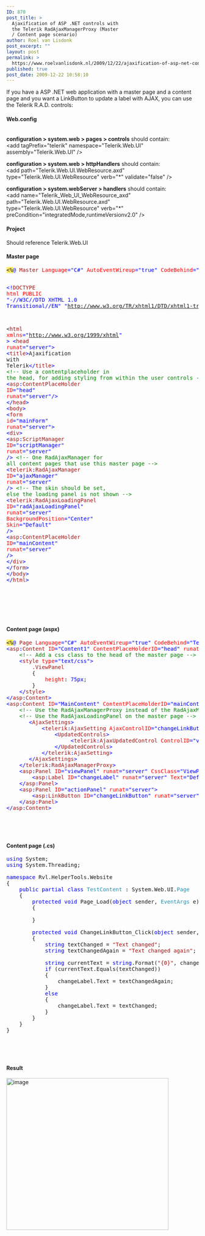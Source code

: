 ```yaml
---
ID: 870
post_title: >
  Ajaxification of ASP .NET controls with
  the Telerik RadAjaxManagerProxy (Master
  / Content page scenario)
author: Roel van Lisdonk
post_excerpt: ""
layout: post
permalink: >
  https://www.roelvanlisdonk.nl/2009/12/22/ajaxification-of-asp-net-controls-with-the-telerik-radajaxmanagerproxy-master-content-page-scenario/
published: true
post_date: 2009-12-22 10:58:10
---
```

<p>If you have a ASP .NET web application with a master page and a content page and you want a LinkButton to update a label with AJAX, you can use the Telerik R.A.D. controls:   <br /></p>  <h4>Web.config</h4>  <p><strong></strong>    <br /><strong>configuration &gt; system.web &gt; pages &gt; controls</strong> should contain:    <br />&lt;add tagPrefix=&quot;telerik&quot; namespace=&quot;Telerik.Web.UI&quot; assembly=&quot;Telerik.Web.UI&quot; /&gt; </p>  <p><strong>configuration &gt; system.web &gt; httpHandlers</strong> should contain:    <br />&lt;add path=&quot;Telerik.Web.UI.WebResource.axd&quot; type=&quot;Telerik.Web.UI.WebResource&quot; verb=&quot;*&quot; validate=&quot;false&quot; /&gt; </p>  <p><strong>configuration &gt; system.webServer &gt; handlers</strong> should contain:    <br />&lt;add name=&quot;Telerik_Web_UI_WebResource_axd&quot; path=&quot;Telerik.Web.UI.WebResource.axd&quot; type=&quot;Telerik.Web.UI.WebResource&quot; verb=&quot;*&quot; preCondition=&quot;integratedMode,runtimeVersionv2.0&quot; /&gt;</p>  <h4>Project</h4>  <p>Should reference Telerik.Web.UI   <br /></p>  <h4>Master page</h4>  <pre class="code"><span style="background: #ffee62">&lt;%</span><span style="color: blue">@ </span><span style="color: #a31515">Master </span><span style="color: red">Language</span><span style="color: blue">=&quot;C#&quot; </span><span style="color: red">AutoEventWireup</span><span style="color: blue">=&quot;true&quot; </span><span style="color: red">CodeBehind</span><span style="color: blue">=&quot;Test.master.cs&quot; </span><span style="color: red">Inherits</span><span style="color: blue">=&quot;Rvl.HelperTools.Website.Test&quot; </span><span style="background: #ffee62">%&gt;

</span><span style="color: blue">&lt;!</span><span style="color: #a31515">DOCTYPE </span><span style="color: red">html PUBLIC </span><span style="color: blue">&quot;-//W3C//DTD XHTML 1.0 Transitional//EN&quot; &quot;http://www.w3.org/TR/xhtml1/DTD/xhtml1-transitional.dtd&quot;&gt;

&lt;</span><span style="color: #a31515">html </span><span style="color: red">xmlns</span><span style="color: blue">=&quot;http://www.w3.org/1999/xhtml&quot; &gt;
&lt;</span><span style="color: #a31515">head </span><span style="color: red">runat</span><span style="color: blue">=&quot;server&quot;&gt;
    &lt;</span><span style="color: #a31515">title</span><span style="color: blue">&gt;</span>Ajaxification with Telerik<span style="color: blue">&lt;/</span><span style="color: #a31515">title</span><span style="color: blue">&gt;
    </span><span style="color: green">&lt;!-- Use a contentplaceholder in the head, for adding styling from within the user controls --&gt;
    </span><span style="color: blue">&lt;</span><span style="color: #a31515">asp</span><span style="color: blue">:</span><span style="color: #a31515">ContentPlaceHolder </span><span style="color: red">ID</span><span style="color: blue">=&quot;head&quot; </span><span style="color: red">runat</span><span style="color: blue">=&quot;server&quot;/&gt;
&lt;/</span><span style="color: #a31515">head</span><span style="color: blue">&gt;
&lt;</span><span style="color: #a31515">body</span><span style="color: blue">&gt;
    &lt;</span><span style="color: #a31515">form </span><span style="color: red">id</span><span style="color: blue">=&quot;mainForm&quot; </span><span style="color: red">runat</span><span style="color: blue">=&quot;server&quot;&gt;
    &lt;</span><span style="color: #a31515">div</span><span style="color: blue">&gt;
        &lt;</span><span style="color: #a31515">asp</span><span style="color: blue">:</span><span style="color: #a31515">ScriptManager </span><span style="color: red">ID</span><span style="color: blue">=&quot;scriptManager&quot; </span><span style="color: red">runat</span><span style="color: blue">=&quot;server&quot; /&gt;
        </span><span style="color: green">&lt;!-- One RadAjaxManager for all content pages that use this master page --&gt;
        </span><span style="color: blue">&lt;</span><span style="color: #a31515">telerik</span><span style="color: blue">:</span><span style="color: #a31515">RadAjaxManager </span><span style="color: red">ID</span><span style="color: blue">=&quot;ajaxManager&quot; </span><span style="color: red">runat</span><span style="color: blue">=&quot;server&quot; /&gt;
        </span><span style="color: green">&lt;!-- The skin should be set, else the loading panel is not shown --&gt;
        </span><span style="color: blue">&lt;</span><span style="color: #a31515">telerik</span><span style="color: blue">:</span><span style="color: #a31515">RadAjaxLoadingPanel </span><span style="color: red">ID</span><span style="color: blue">=&quot;radAjaxLoadingPanel&quot; </span><span style="color: red">runat</span><span style="color: blue">=&quot;server&quot; </span><span style="color: red">BackgroundPosition</span><span style="color: blue">=&quot;Center&quot; </span><span style="color: red">Skin</span><span style="color: blue">=&quot;Default&quot; /&gt;
        &lt;</span><span style="color: #a31515">asp</span><span style="color: blue">:</span><span style="color: #a31515">ContentPlaceHolder </span><span style="color: red">ID</span><span style="color: blue">=&quot;mainContent&quot; </span><span style="color: red">runat</span><span style="color: blue">=&quot;server&quot; /&gt;
    &lt;/</span><span style="color: #a31515">div</span><span style="color: blue">&gt;
    &lt;/</span><span style="color: #a31515">form</span><span style="color: blue">&gt;
&lt;/</span><span style="color: #a31515">body</span><span style="color: blue">&gt;
&lt;/</span><span style="color: #a31515">html</span><span style="color: blue">&gt;
</span></pre>
<a href="http://11011.net/software/vspaste"></a>

<p><strong>
    <br /></strong>

  <br />

  <br /><strong></strong></p>

<h4>Content page (aspx)</h4>

<pre class="code"><span style="background: #ffee62">&lt;%</span><span style="color: blue">@ </span><span style="color: #a31515">Page </span><span style="color: red">Language</span><span style="color: blue">=&quot;C#&quot; </span><span style="color: red">AutoEventWireup</span><span style="color: blue">=&quot;true&quot; </span><span style="color: red">CodeBehind</span><span style="color: blue">=&quot;TestContent.aspx.cs&quot; </span><span style="color: red">Inherits</span><span style="color: blue">=&quot;Rvl.HelperTools.Website.TestContent&quot; </span><span style="color: red">MasterPageFile</span><span style="color: blue">=&quot;~/Test.Master&quot; </span><span style="background: #ffee62">%&gt;
</span><span style="color: blue">&lt;</span><span style="color: #a31515">asp</span><span style="color: blue">:</span><span style="color: #a31515">Content </span><span style="color: red">ID</span><span style="color: blue">=&quot;Content1&quot; </span><span style="color: red">ContentPlaceHolderID</span><span style="color: blue">=&quot;head&quot; </span><span style="color: red">runat</span><span style="color: blue">=&quot;server&quot;&gt;
    </span><span style="color: green">&lt;!-- Add a css class to the head of the master page --&gt;
    </span><span style="color: blue">&lt;</span><span style="color: #a31515">style </span><span style="color: red">type</span><span style="color: blue">=&quot;text/css&quot;&gt;
        </span><span style="color: #a31515">.ViewPanel
        </span>{
            <span style="color: red">height</span>: <span style="color: blue">75px</span>;
        }
    <span style="color: blue">&lt;/</span><span style="color: #a31515">style</span><span style="color: blue">&gt;
&lt;/</span><span style="color: #a31515">asp</span><span style="color: blue">:</span><span style="color: #a31515">Content</span><span style="color: blue">&gt;
&lt;</span><span style="color: #a31515">asp</span><span style="color: blue">:</span><span style="color: #a31515">Content </span><span style="color: red">ID</span><span style="color: blue">=&quot;MainContent&quot; </span><span style="color: red">ContentPlaceHolderID</span><span style="color: blue">=&quot;mainContent&quot; </span><span style="color: red">runat</span><span style="color: blue">=&quot;server&quot;&gt;
    </span><span style="color: green">&lt;!-- Use the RadAjaxManagerProxy instead of the RadAjaxManager on content pages –&gt;<br />    </span><span style="color: green">&lt;!-- Use the RadAjaxLoadingPanel on the master page --&gt; </span><span style="color: blue">&lt;</span><span style="color: #a31515">telerik</span><span style="color: blue">:</span><span style="color: #a31515">RadAjaxManagerProxy </span><span style="color: red">ID</span><span style="color: blue">=&quot;ajaxManagerProxy&quot; </span><span style="color: red">runat</span><span style="color: blue">=&quot;server&quot;&gt;
       &lt;</span><span style="color: #a31515">AjaxSettings</span><span style="color: blue">&gt;
           &lt;</span><span style="color: #a31515">telerik</span><span style="color: blue">:</span><span style="color: #a31515">AjaxSetting </span><span style="color: red">AjaxControlID</span><span style="color: blue">=&quot;changeLinkButton&quot;&gt;
               &lt;</span><span style="color: #a31515">UpdatedControls</span><span style="color: blue">&gt;
                    </span><span style="color: blue">&lt;</span><span style="color: #a31515">telerik</span><span style="color: blue">:</span><span style="color: #a31515">AjaxUpdatedControl </span><span style="color: red">ControlID</span><span style="color: blue">=&quot;viewPanel&quot; </span><span style="color: red">LoadingPanelID</span><span style="color: blue">=&quot;radAjaxLoadingPanel&quot; /&gt;
               &lt;/</span><span style="color: #a31515">UpdatedControls</span><span style="color: blue">&gt;
           &lt;/</span><span style="color: #a31515">telerik</span><span style="color: blue">:</span><span style="color: #a31515">AjaxSetting</span><span style="color: blue">&gt;
       &lt;/</span><span style="color: #a31515">AjaxSettings</span><span style="color: blue">&gt;
    &lt;/</span><span style="color: #a31515">telerik</span><span style="color: blue">:</span><span style="color: #a31515">RadAjaxManagerProxy</span><span style="color: blue">&gt;
    &lt;</span><span style="color: #a31515">asp</span><span style="color: blue">:</span><span style="color: #a31515">Panel </span><span style="color: red">ID</span><span style="color: blue">=&quot;viewPanel&quot; </span><span style="color: red">runat</span><span style="color: blue">=&quot;server&quot; </span><span style="color: red">CssClass</span><span style="color: blue">=&quot;ViewPanel&quot;&gt;
        &lt;</span><span style="color: #a31515">asp</span><span style="color: blue">:</span><span style="color: #a31515">Label </span><span style="color: red">ID</span><span style="color: blue">=&quot;changeLabel&quot; </span><span style="color: red">runat</span><span style="color: blue">=&quot;server&quot; </span><span style="color: red">Text</span><span style="color: blue">=&quot;Default text&quot;&gt;&lt;/</span><span style="color: #a31515">asp</span><span style="color: blue">:</span><span style="color: #a31515">Label</span><span style="color: blue">&gt;
    &lt;/</span><span style="color: #a31515">asp</span><span style="color: blue">:</span><span style="color: #a31515">Panel</span><span style="color: blue">&gt;
    &lt;</span><span style="color: #a31515">asp</span><span style="color: blue">:</span><span style="color: #a31515">Panel </span><span style="color: red">ID</span><span style="color: blue">=&quot;actionPanel&quot; </span><span style="color: red">runat</span><span style="color: blue">=&quot;server&quot;&gt;
        &lt;</span><span style="color: #a31515">asp</span><span style="color: blue">:</span><span style="color: #a31515">LinkButton </span><span style="color: red">ID</span><span style="color: blue">=&quot;changeLinkButton&quot; </span><span style="color: red">runat</span><span style="color: blue">=&quot;server&quot; </span><span style="color: red">onclick</span><span style="color: blue">=&quot;ChangeLinkButton_Click&quot;&gt;</span>Change<span style="color: blue">&lt;/</span><span style="color: #a31515">asp</span><span style="color: blue">:</span><span style="color: #a31515">LinkButton</span><span style="color: blue">&gt;
    &lt;/</span><span style="color: #a31515">asp</span><span style="color: blue">:</span><span style="color: #a31515">Panel</span><span style="color: blue">&gt;
&lt;/</span><span style="color: #a31515">asp</span><span style="color: blue">:</span><span style="color: #a31515">Content</span><span style="color: blue">&gt;
</span></pre>
<a href="http://11011.net/software/vspaste"></a>

<br />

<p><strong></strong>

  <br /></p>

<h4>Content page (.cs)</h4>

<pre class="code"><span style="color: blue">using </span>System;
<span style="color: blue">using </span>System.Threading;

<span style="color: blue">namespace </span>Rvl.HelperTools.Website
{
    <span style="color: blue">public partial class </span><span style="color: #2b91af">TestContent </span>: System.Web.UI.<span style="color: #2b91af">Page
    </span>{
        <span style="color: blue">protected void </span>Page_Load(<span style="color: blue">object </span>sender, <span style="color: #2b91af">EventArgs </span>e)
        {

        }

        <span style="color: blue">protected void </span>ChangeLinkButton_Click(<span style="color: blue">object </span>sender, <span style="color: #2b91af">EventArgs </span>e)
        {
            <span style="color: blue">string </span>textChanged = <span style="color: #a31515">&quot;Text changed&quot;</span>;
            <span style="color: blue">string </span>textChangedAgain = <span style="color: #a31515">&quot;Text changed again&quot;</span>;

            <span style="color: blue">string </span>currentText = <span style="color: blue">string</span>.Format(<span style="color: #a31515">&quot;{0}&quot;</span>, changeLabel.Text);
            <span style="color: blue">if </span>(currentText.Equals(textChanged))
            {
                changeLabel.Text = textChangedAgain;
            }
            <span style="color: blue">else
            </span>{
                changeLabel.Text = textChanged;
            }
        }
    }
}</pre>
<a href="http://11011.net/software/vspaste"></a>

<p>
  <br />

  <br /></p>

<h4>Result</h4>
<a href="http://www.roelvanlisdonk.nl/wp-content/uploads/2009/12/image17.png"><img style="border-bottom: 0px; border-left: 0px; display: inline; border-top: 0px; border-right: 0px" title="image" border="0" alt="image" src="http://www.roelvanlisdonk.nl/wp-content/uploads/2009/12/image_thumb17.png" width="425" height="397" /></a>